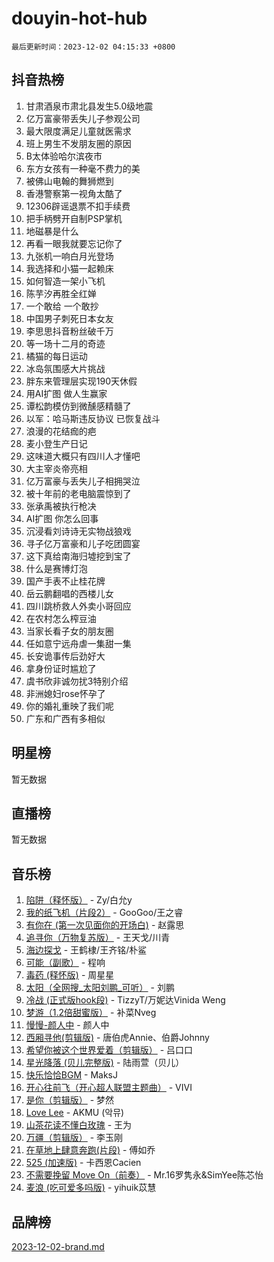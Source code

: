 # douyin-hot-hub

`最后更新时间：2023-12-02 04:15:33 +0800`

## 抖音热榜

1. 甘肃酒泉市肃北县发生5.0级地震
1. 亿万富豪带丢失儿子参观公司
1. 最大限度满足儿童就医需求
1. 班上男生不发朋友圈的原因
1. B太体验哈尔滨夜市
1. 东方女孩有一种毫不费力的美
1. 被佛山电翰的舞狮燃到
1. 香港警察第一视角太酷了
1. 12306辟谣退票不扣手续费
1. 把手柄劈开自制PSP掌机
1. 地磁暴是什么
1. 再看一眼我就要忘记你了
1. 九张机一响白月光登场
1. 我选择和小猫一起赖床
1. 如何智造一架小飞机
1. 陈芋汐再胜全红婵
1. 一个敢给 一个敢抄
1. 中国男子刺死日本女友
1. 李思思抖音粉丝破千万
1. 等一场十二月的奇迹
1. 橘猫的每日运动
1. 冰岛氛围感大片挑战
1. 胖东来管理层实现190天休假
1. 用AI扩图 做人生赢家
1. 谭松韵模仿到微醺感精髓了
1. 以军：哈马斯违反协议 已恢复战斗
1. 浪漫的花结痂的疤
1. 麦小登生产日记
1. 这味道大概只有四川人才懂吧
1. 大主宰炎帝亮相
1. 亿万富豪与丢失儿子相拥哭泣
1. 被十年前的老电脑震惊到了
1. 张承禹被执行枪决
1. AI扩图 你怎么回事
1. 沉浸看刘诗诗无实物战狼戏
1. 寻子亿万富豪和儿子吃团圆宴
1. 这下真给南海归墟挖到宝了
1. 什么是赛博灯泡
1. 国产手表不止桂花牌
1. 岳云鹏翻唱的西楼儿女
1. 四川跳桥救人外卖小哥回应
1. 在农村怎么榨豆油
1. 当家长看子女的朋友圈
1. 任如意宁远舟虐一集甜一集
1. 长安诡事传后劲好大
1. 拿身份证时尴尬了
1. 虞书欣非诚勿扰3特别介绍
1. 非洲媳妇rose怀孕了
1. 你的婚礼重映了我们呢
1. 广东和广西有多相似

## 明星榜

暂无数据

## 直播榜

暂无数据

## 音乐榜

1. [陷阱（释怀版）](https://sf6-cdn-tos.douyinstatic.com/obj/tos-cn-ve-2774/oE8C21LeZrzKLDFfQYgMzx4GAIHageG5IzayY7) - Zy/白允y
1. [我的纸飞机（片段2）](https://sf3-cdn-tos.douyinstatic.com/obj/tos-cn-ve-2774/oM2ZrKcg2CD5AeRB2gkeXOFB1IxAGJdZPazYHf) - GooGoo/王之睿
1. [有你在 (第一次见面你的开场白)](https://sf3-cdn-tos.douyinstatic.com/obj/tos-cn-ve-2774/oAthrQ3ClJBfI57uBoFEgNDYtNCZ0TSYQQfxQ0) - 赵露思
1. [追寻你（万物复苏版）](https://sf6-cdn-tos.douyinstatic.com/obj/tos-cn-ve-2774/oYeAZJsbjIDit9APmBg8u6uDUQnHmoCf3gbo74) - 王天戈/川青
1. [海边探戈](https://sf3-cdn-tos.douyinstatic.com/obj/tos-cn-ve-2774/os9gE0VQCGqt6VQkZDyBBYvfSDY0QFe3vVmubn) - 王鹤棣/王齐铭/朴鲨
1. [可能（副歌）](https://sf6-cdn-tos.douyinstatic.com/obj/tos-cn-ve-2774/cde1731888894259b333569393c2fb51) - 程响
1. [毒药 (释怀版)](https://sf3-cdn-tos.douyinstatic.com/obj/tos-cn-ve-2774/oYILMEAzspdZBIzy4frJNB8ZHPHWAhiwowd4Ad) - 周星星
1. [太阳（全网搜_太阳刘鹏_可听）](https://sf6-cdn-tos.douyinstatic.com/obj/tos-cn-ve-2774/ogWbyIQnlBFImVbeDocRdCIYtBHlbJXgfZMvgz) - 刘鹏
1. [冷战 (正式版hook段)](https://sf6-cdn-tos.douyinstatic.com/obj/tos-cn-ve-2774/oMuEoiBasWApEMVDgNiI8VAByNmwo5J0pyf8Yx) - TizzyT/万妮达Vinida Weng
1. [梦游（1.2倍甜蜜版）](https://sf3-cdn-tos.douyinstatic.com/obj/tos-cn-ve-2774/o4gyAUm8hwufoEABmwVIiQtHsFuGzAEEWtNMzo) - 补菜Nveg
1. [慢慢-颜人中](https://sf3-cdn-tos.douyinstatic.com/obj/tos-cn-ve-2774/ocjHNfBXdBxQNC8ZGAeoLMFTUgtBg8bkExunDC) - 颜人中
1. [西厢寻他(剪辑版)](https://sf6-cdn-tos.douyinstatic.com/obj/tos-cn-ve-2774/oUsAVfAQKlRNxEv5qxvIB8o5qmIWUcXbzJKJhw) - 唐伯虎Annie、伯爵Johnny
1. [希望你被这个世界爱着（剪辑版）](https://sf3-cdn-tos.douyinstatic.com/obj/tos-cn-ve-2774/oo4H3BfEygN7l7bQaMBOZHCQ1eI4FqtED5skQ2) - 吕口口
1. [星光降落 (贝儿完整版)](https://sf3-cdn-tos.douyinstatic.com/obj/tos-cn-ve-2774/okwB9hAwyAtsFFkFBzAX1hOOfQuIoMNs0W2Mwr) - 陆雨萱（贝儿）
1. [快乐恰恰BGM](https://sf3-cdn-tos.douyinstatic.com/obj/tos-cn-ve-2774/07b173ca7d2f40f3ba0b97ac7fa3a44a) - MaksJ
1. [开心往前飞（开心超人联盟主题曲）](https://sf6-cdn-tos.douyinstatic.com/obj/tos-cn-ve-2774/9d8fb7c82cf1421fb93a9fe925275e0a) - VIVI
1. [是你（剪辑版）](https://sf6-cdn-tos.douyinstatic.com/obj/tos-cn-ve-2774/46019dae783c4c969944217fe1cfafc4) - 梦然
1. [Love Lee](https://sf3-cdn-tos.douyinstatic.com/obj/tos-cn-ve-2774/o05GbkJGbCBTdDnMtB0fwOYgkeZp23vrWQDQBS) - AKMU (악뮤)
1. [山茶花读不懂白玫瑰](https://sf3-cdn-tos.douyinstatic.com/obj/tos-cn-ve-2774/osfn8B7DktrRHEPJgPCfDbw7QDQEkwC16BxZg9) - 王为
1. [万疆（剪辑版）](https://sf3-cdn-tos.douyinstatic.com/obj/tos-cn-ve-2774/ooG7oVgFlDTelKCjCsTTobQvbdtj1BBQXnfZd8) - 李玉刚
1. [在草地上肆意奔跑(片段)](https://sf3-cdn-tos.douyinstatic.com/obj/tos-cn-ve-2774/8831d494742f45dabdfa8adb8b817259) - 傅如乔
1. [525 (加速版)](https://sf3-cdn-tos.douyinstatic.com/obj/tos-cn-ve-2774/oIfKCtqfDyP8Vc9FpAPgWMyezT6LnDT1abRwGg) - 卡西恩Cacien
1. [不需要挽留 Move On（前奏）](https://sf3-cdn-tos.douyinstatic.com/obj/tos-cn-ve-2774/ooCBhgCCkF4nExzQL9WZSUbitfA8IsDkgQIYhe) - Mr.16罗隽永&SimYee陈芯怡
1. [麦浪 (吃可爱多吗版)](https://sf6-cdn-tos.douyinstatic.com/obj/tos-cn-ve-2774/fb2bf2aaa2854aaa8ec0fcfabbee4bd8) - yihuik苡慧

## 品牌榜

[2023-12-02-brand.md](2023-12-02-brand.md)
